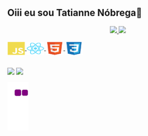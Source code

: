 ## Oiii eu sou Tatianne Nóbrega👋
<div align="center">
  <a href="https://github.com/TatianneNobrega">
  <img height="45%" src="https://github-readme-stats.vercel.app/api?username=TatianneNobrega&show_icons=true&theme=dracula&include_all_commits=true&count_private=true"/>
  <img height="45%" src="https://github-readme-stats.vercel.app/api/top-langs/?username=TatianneNobrega&layout=compact&langs_count=7&theme=dracula"/>
</div>
  
  
  <div style="display: inline_block"><br>
  <img align="center" alt="Tati-Js" height="30" width="40" src="https://raw.githubusercontent.com/devicons/devicon/master/icons/javascript/javascript-plain.svg">
  <img align="center" alt="Tati-React" height="30" width="40" src="https://raw.githubusercontent.com/devicons/devicon/master/icons/react/react-original.svg">
  <img align="center" alt="Tati-HTML" height="30" width="40" src="https://raw.githubusercontent.com/devicons/devicon/master/icons/html5/html5-original.svg">
  <img align="center" alt="Tati-CSS" height="30" width="40" src="https://raw.githubusercontent.com/devicons/devicon/master/icons/css3/css3-original.svg">
  
</div>
  
  ##
  
  <div>
    
 <a href = "mailto:tatiannenobrega@gmail.com"><img src="https://img.shields.io/badge/Gmail-D14836?style=for-the-badge&logo=gmail&logoColor=white" target="_blank"></a>
  <a href="https://www.linkedin.com/in/tatianne-nobrega-07686934/" target="_blank"><img src="https://img.shields.io/badge/-LinkedIn-%230077B5?style=for-the-badge&logo=linkedin&logoColor=white" target="_blank"></a> 
    
     
    
    
  </div>
   
  <img src="https://github.com/TatianneNobrega/TatianneNobrega/blob/output/github-contribution-grid-snake.gif" >
 
<!--
**TatianneNobrega/TatianneNobrega** is a ✨ _special_ ✨ repository because its `README.md` (this file) appears on your GitHub profile.

Here are some ideas to get you started:

- 🔭 I’m currently working on ...
- 🌱 I’m currently learning ...
- 👯 I’m looking to collaborate on ...
- 🤔 I’m looking for help with ...
- 💬 Ask me about ...
- 📫 How to reach me: ...
- 😄 Pronouns: ...
- ⚡ Fun fact: ...
-->
